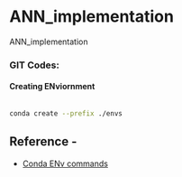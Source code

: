 # ANN_implementation
ANN_implementation

### GIT Codes:
#### Creating ENviornment
```bash

conda create --prefix ./envs

```


## Reference - 
* [ Conda ENv commands](https://conda.io/projects/conda/en/latest/user-guide/tasks/manage-environments.html)


